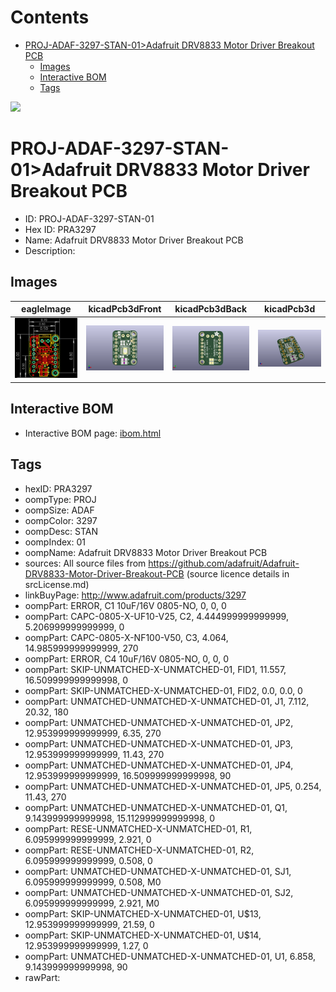 



Contents
========

* [PROJ-ADAF-3297-STAN-01>Adafruit DRV8833 Motor Driver Breakout PCB](#proj-adaf-3297-stan-01adafruit-drv8833-motor-driver-breakout-pcb)
	* [Images](#images)
	* [Interactive BOM](#interactive-bom)
	* [Tags](#tags)
  
![][im]
# PROJ-ADAF-3297-STAN-01>Adafruit DRV8833 Motor Driver Breakout PCB

- ID: PROJ-ADAF-3297-STAN-01
- Hex ID: PRA3297
- Name: Adafruit DRV8833 Motor Driver Breakout PCB
- Description: 

## Images
  
  

|eagleImage|kicadPcb3dFront|kicadPcb3dBack|kicadPcb3d|
| :---: | :---: | :---: | :---: |
|[![eagleImage](eagleImage_140.png)](eagleImage_600.png)|[![kicadPcb3dFront](kicadPcb3dFront_140.png)](kicadPcb3dFront_600.png)|[![kicadPcb3dBack](kicadPcb3dBack_140.png)](kicadPcb3dBack_600.png)|[![kicadPcb3d](kicadPcb3d_140.png)](kicadPcb3d_600.png)|

## Interactive BOM

- Interactive BOM page: [ibom.html](kicad/bom/ibom.html)

## Tags

- hexID: PRA3297
- oompType: PROJ
- oompSize: ADAF
- oompColor: 3297
- oompDesc: STAN
- oompIndex: 01
- oompName: Adafruit DRV8833 Motor Driver Breakout PCB
- sources: All source files from https://github.com/adafruit/Adafruit-DRV8833-Motor-Driver-Breakout-PCB (source licence details in srcLicense.md)
- linkBuyPage: http://www.adafruit.com/products/3297
- oompPart: ERROR, C1 10uF/16V 0805-NO, 0, 0, 0
- oompPart: CAPC-0805-X-UF10-V25, C2, 4.444999999999999, 5.206999999999999, 0
- oompPart: CAPC-0805-X-NF100-V50, C3, 4.064, 14.985999999999999, 270
- oompPart: ERROR, C4 10uF/16V 0805-NO, 0, 0, 0
- oompPart: SKIP-UNMATCHED-X-UNMATCHED-01, FID1, 11.557, 16.509999999999998, 0
- oompPart: SKIP-UNMATCHED-X-UNMATCHED-01, FID2, 0.0, 0.0, 0
- oompPart: UNMATCHED-UNMATCHED-X-UNMATCHED-01, J1, 7.112, 20.32, 180
- oompPart: UNMATCHED-UNMATCHED-X-UNMATCHED-01, JP2, 12.953999999999999, 6.35, 270
- oompPart: UNMATCHED-UNMATCHED-X-UNMATCHED-01, JP3, 12.953999999999999, 11.43, 270
- oompPart: UNMATCHED-UNMATCHED-X-UNMATCHED-01, JP4, 12.953999999999999, 16.509999999999998, 90
- oompPart: UNMATCHED-UNMATCHED-X-UNMATCHED-01, JP5, 0.254, 11.43, 270
- oompPart: UNMATCHED-UNMATCHED-X-UNMATCHED-01, Q1, 9.143999999999998, 15.112999999999998, 0
- oompPart: RESE-UNMATCHED-X-UNMATCHED-01, R1, 6.095999999999999, 2.921, 0
- oompPart: RESE-UNMATCHED-X-UNMATCHED-01, R2, 6.095999999999999, 0.508, 0
- oompPart: UNMATCHED-UNMATCHED-X-UNMATCHED-01, SJ1, 6.095999999999999, 0.508, M0
- oompPart: UNMATCHED-UNMATCHED-X-UNMATCHED-01, SJ2, 6.095999999999999, 2.921, M0
- oompPart: SKIP-UNMATCHED-X-UNMATCHED-01, U$13, 12.953999999999999, 21.59, 0
- oompPart: SKIP-UNMATCHED-X-UNMATCHED-01, U$14, 12.953999999999999, 1.27, 0
- oompPart: UNMATCHED-UNMATCHED-X-UNMATCHED-01, U1, 6.858, 9.143999999999998, 90
- rawPart: 



[im]: kicadPcb3d_450.png
